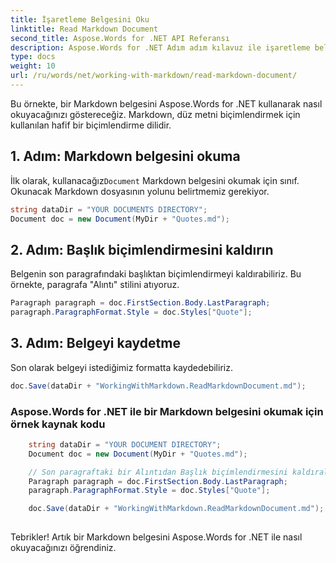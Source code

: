 ```yaml
---
title: İşaretleme Belgesini Oku
linktitle: Read Markdown Document
second_title: Aspose.Words for .NET API Referansı
description: Aspose.Words for .NET Adım adım kılavuz ile işaretleme belgesini nasıl okuyacağınızı öğrenin.
type: docs
weight: 10
url: /ru/words/net/working-with-markdown/read-markdown-document/
---
```


Bu örnekte, bir Markdown belgesini Aspose.Words for .NET kullanarak nasıl okuyacağınızı göstereceğiz. Markdown, düz metni biçimlendirmek için kullanılan hafif bir biçimlendirme dilidir.

## 1. Adım: Markdown belgesini okuma

 İlk olarak, kullanacağız`Document` Markdown belgesini okumak için sınıf. Okunacak Markdown dosyasının yolunu belirtmemiz gerekiyor.

```csharp
string dataDir = "YOUR DOCUMENTS DIRECTORY";
Document doc = new Document(MyDir + "Quotes.md");
```

## 2. Adım: Başlık biçimlendirmesini kaldırın

Belgenin son paragrafındaki başlıktan biçimlendirmeyi kaldırabiliriz. Bu örnekte, paragrafa "Alıntı" stilini atıyoruz.

```csharp
Paragraph paragraph = doc.FirstSection.Body.LastParagraph;
paragraph.ParagraphFormat.Style = doc.Styles["Quote"];
```

## 3. Adım: Belgeyi kaydetme

Son olarak belgeyi istediğimiz formatta kaydedebiliriz.

```csharp
doc.Save(dataDir + "WorkingWithMarkdown.ReadMarkdownDocument.md");
```

### Aspose.Words for .NET ile bir Markdown belgesini okumak için örnek kaynak kodu


```csharp
	string dataDir = "YOUR DOCUMENT DIRECTORY";
	Document doc = new Document(MyDir + "Quotes.md");

	// Son paragraftaki bir Alıntıdan Başlık biçimlendirmesini kaldıralım.
	Paragraph paragraph = doc.FirstSection.Body.LastParagraph;
	paragraph.ParagraphFormat.Style = doc.Styles["Quote"];

	doc.Save(dataDir + "WorkingWithMarkdown.ReadMarkdownDocument.md");
            
```

Tebrikler! Artık bir Markdown belgesini Aspose.Words for .NET ile nasıl okuyacağınızı öğrendiniz.

